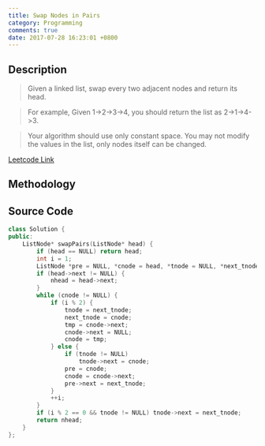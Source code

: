 ```yaml
---
title: Swap Nodes in Pairs
category: Programming
comments: true
date: 2017-07-28 16:23:01 +0800
---
```

## Description
>Given a linked list, swap every two adjacent nodes and return its head.

>For example,
Given 1->2->3->4, you should return the list as 2->1->4->3.

>Your algorithm should use only constant space. You may not modify the values in the list, only nodes itself can be changed.

[Leetcode Link](https://leetcode.com/problems/swap-nodes-in-pairs/#/description)

## Methodology


## Source Code
```C++
class Solution {
public:
    ListNode* swapPairs(ListNode* head) {
        if (head == NULL) return head;
        int i = 1;
        ListNode *pre = NULL, *cnode = head, *tnode = NULL, *next_tnode = NULL, *nhead = head, *tmp;
        if (head->next != NULL) {
            nhead = head->next;
        }
        while (cnode != NULL) {
            if (i % 2) {
                tnode = next_tnode;
                next_tnode = cnode;
                tmp = cnode->next;
                cnode->next = NULL;
                cnode = tmp;
            } else {
                if (tnode != NULL)
                    tnode->next = cnode;
                pre = cnode;
                cnode = cnode->next;
                pre->next = next_tnode;
            }
            ++i;
        }
        if (i % 2 == 0 && tnode != NULL) tnode->next = next_tnode;
        return nhead;
    }
};
```
